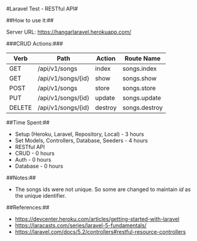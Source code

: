 

#Laravel Test - RESTful API#

##How to use it:##

Server URL: 
https://hangarlaravel.herokuapp.com/


###CRUD Actions:###

Verb  | Path | Action | Route Name
------------- | ------------- | ------------- | -------------
GET  | /api/v1/songs  | index  | songs.index 
GET  | /api/v1/songs/{id}  | show  | songs.show
POST  | /api/v1/songs  | store  | songs.store
PUT  | /api/v1/songs/{id}  | update  | songs.update
DELETE  | /api/v1/songs/{id}  | destroy  | songs.destroy


##Time Spent:##
 * Setup (Heroku, Laravel, Repository, Local)   - 3 hours
 * Set Models, Controllers, Database, Seeders	- 4 hours
 * RESTful API
  * CRUD - 0  hours
  * Auth - 0  hours
  * Database - 0  hours

##Notes:##
 * The songs ids were not unique. So some are changed to maintain *id* as the unique identifier. 

##References:##
 * https://devcenter.heroku.com/articles/getting-started-with-laravel
 * https://laracasts.com/series/laravel-5-fundamentals/
 * https://laravel.com/docs/5.2/controllers#restful-resource-controllers 
